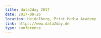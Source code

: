 ```yaml
---
title: data2day 2017
date: 2017-09-26
location: Heidelberg, Print Media Academy
link: https://www.data2day.de
type: conference
---
```

